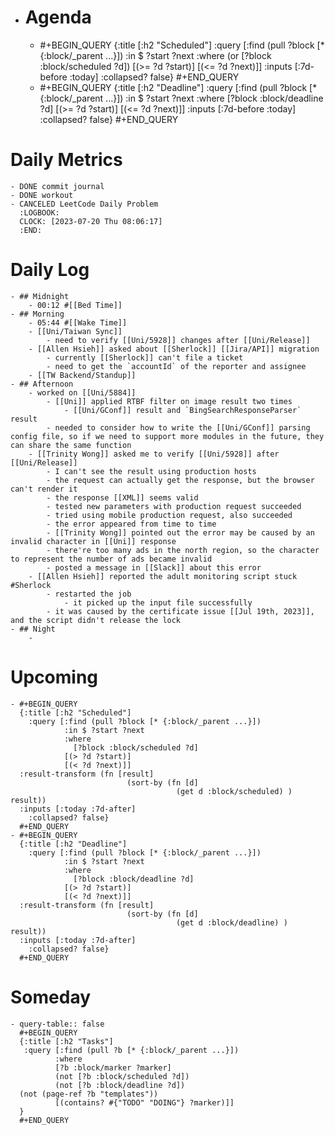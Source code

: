 - # Agenda
	- #+BEGIN_QUERY
	  {:title [:h2 "Scheduled"]
	    :query [:find (pull ?block [* {:block/_parent ...}])
	            :in $ ?start ?next
	            :where
	            (or
	              [?block :block/scheduled ?d])
	            [(>= ?d ?start)]
	            [(<= ?d ?next)]]
	  :inputs [:7d-before :today]
	    :collapsed? false}
	  #+END_QUERY
	- #+BEGIN_QUERY
	  {:title [:h2 "Deadline"]
	    :query [:find (pull ?block [* {:block/_parent ...}])
	            :in $ ?start ?next
	            :where
	              [?block :block/deadline ?d]
	            [(>= ?d ?start)]
	            [(<= ?d ?next)]]
	    :inputs [:7d-before :today]
	    :collapsed? false}
	  #+END_QUERY
# Daily Metrics
	- DONE commit journal
	- DONE workout
	- CANCELED LeetCode Daily Problem
	  :LOGBOOK:
	  CLOCK: [2023-07-20 Thu 08:06:17]
	  :END:
# Daily Log
	- ## Midnight
		- 00:12 #[[Bed Time]]
	- ## Morning
		- 05:44 #[[Wake Time]]
		- [[Uni/Taiwan Sync]]
			- need to verify [[Uni/5928]] changes after [[Uni/Release]]
		- [[Allen Hsieh]] asked about [[Sherlock]] [[Jira/API]] migration
			- currently [[Sherlock]] can't file a ticket
			- need to get the `accountId` of the reporter and assignee
		- [[TW Backend/Standup]]
	- ## Afternoon
		- worked on [[Uni/5884]]
			- [[Uni]] applied RTBF filter on image result two times
				- [[Uni/GConf]] result and `BingSearchResponseParser` result
			- needed to consider how to write the [[Uni/GConf]] parsing config file, so if we need to support more modules in the future, they can share the same function
		- [[Trinity Wong]] asked me to verify [[Uni/5928]] after [[Uni/Release]]
			- I can't see the result using production hosts
			- the request can actually get the response, but the browser can't render it
			- the response [[XML]] seems valid
			- tested new parameters with production request succeeded
			- tried using mobile production request, also succeeded
			- the error appeared from time to time
			- [[Trinity Wong]] pointed out the error may be caused by an invalid character in [[Uni]] response
			- there're too many ads in the north region, so the character to represent the number of ads became invalid
			- posted a message in [[Slack]] about this error
		- [[Allen Hsieh]] reported the adult monitoring script stuck #Sherlock
			- restarted the job
				- it picked up the input file successfully
			- it was caused by the certificate issue [[Jul 19th, 2023]], and the script didn't release the lock
	- ## Night
		-
# Upcoming
	- #+BEGIN_QUERY
	  {:title [:h2 "Scheduled"]
	    :query [:find (pull ?block [* {:block/_parent ...}])
	            :in $ ?start ?next
	            :where
	              [?block :block/scheduled ?d]
	            [(> ?d ?start)]
	            [(< ?d ?next)]]
	  :result-transform (fn [result]
	                          (sort-by (fn [d]
	                                     (get d :block/scheduled) ) result))    
	  :inputs [:today :7d-after]
	    :collapsed? false}
	  #+END_QUERY
	- #+BEGIN_QUERY
	  {:title [:h2 "Deadline"]
	    :query [:find (pull ?block [* {:block/_parent ...}])
	            :in $ ?start ?next
	            :where
	              [?block :block/deadline ?d]
	            [(> ?d ?start)]
	            [(< ?d ?next)]]
	  :result-transform (fn [result]
	                          (sort-by (fn [d]
	                                     (get d :block/deadline) ) result))    
	  :inputs [:today :7d-after]
	    :collapsed? false}
	  #+END_QUERY
# Someday
	- query-table:: false
	  #+BEGIN_QUERY
	  {:title [:h2 "Tasks"]
	   :query [:find (pull ?b [* {:block/_parent ...}])
	          :where
	          [?b :block/marker ?marker]
	          (not [?b :block/scheduled ?d])
	          (not [?b :block/deadline ?d])
	  (not (page-ref ?b "templates"))
	          [(contains? #{"TODO" "DOING"} ?marker)]]
	  }
	  #+END_QUERY